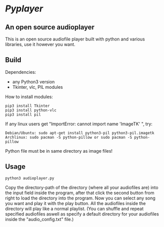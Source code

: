 # *Pyplayer*

## An open source audioplayer
This is an open source audiofile player built with python and various libraries, use it however you want.

## Build

Dependencies:
- any Python3 version 
- Tkinter, vlc, PIL modules

How to install modules:
```
pip3 install Tkinter
pip3 install python-vlc
pip3 install pil 
```

If any linux users get "ImportError: cannot import name 'ImageTK' ", try:
```
Debian/Ubuntu: sudo apt-get install python3-pil python3-pil.imagetk
Archlinux: sudo pacman -S python-pillow or sudo pacman -S python-pillow
```

Python file must be in same directory as image files!

## Usage
```
python3 audioplayer.py
```

Copy the directory-path of the directory (where all your audiofiles are) into the input field inside the program, after that click the second button from right to load the directory into the program. Now you can select any song you want and play it with the play button. All the audiofiles inside the directory will play like a normal playlist. (You can shuffle and repeat specified audiofiles aswell as specify a default directory for your audiofiles inside the "audio_config.txt" file.)
